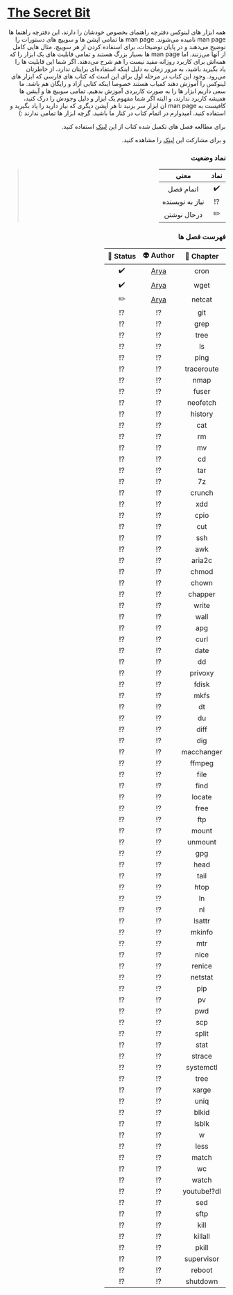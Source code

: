 # [The Secret Bit](https://bit⁉️orbit.github.io/the⁉️secret⁉️bit/posts/)


<div dir='rtl'>


همه ابزار های لینوکس دفترچه راهنمای بخصوص خودشان را دارند، این دفترچه راهنما ها
man page
نامیده می‌شوند.
man page
ها تمامی اپشن ها و سوییچ های دستورات را توضیح می‌دهند و در پایان توضیحات، برای استفاده کردن از هر
سوییچ، مثال هایی کامل از آنها می‌زنند. اما
man page
ها بسیار بزرگ هستند و تمامی قابلیت های یک ابزار را که همه‌اش برای کاربرد روزانه مفید نیست را هم
شرح می‌دهند. اگر شما این قابلیت ها را یاد بگیرید باشید، به مرور زمان به دلیل اینکه استفاده‌ای برایتان 
ندارد،
از خاطرتان می‌رود.
وجود این کتاب در مرحله اول برای این است که
کتاب های فارسی که ابزار های لینوکس را آموزش دهند کمیاب هستند
خصوصا اینکه کتابی آزاد و رایگان هم باشد. ما سعی داریم ابزار ها را به صورت کاربردی آموزش بدهیم.
تمامی سوییچ ها و آپشن ها همیشه کاربرد ندارند، و البته اگر شما مفهوم یک ابزار و دلیل وجودش را درک
کنید، کافیست به
man page
ان ابزار سر بزنید تا هر آپشن دیگری که نیاز دارید را یاد بگیرید و استفاده کنید.
امیدوارم در اتمام کتاب در کنار ما باشید. گرچه ابزار ها تمامی ندارند :)

برای مطالعه فصل های تکمیل شده کتاب از این
[لینک](https://bit-orbit.github.io/the-secret-bit/posts/)
استفاده کنید.

و برای مشارکت این
[لینک](https://bit-orbit.github.io/the-secret-bit/posts/contribute/how-to-contribute/)
را مشاهده کنید.


### نماد وضعیت
> |نماد|معنی|
> |:--:|:--:|
> | ✔️ | اتمام فصل |
> | ⁉️ | نیاز به نویسنده |
> | ✏️ | درحال نوشتن |


### فهرست فصل ها
|Chapter 📖|Author 👽|Status 🗽|
|:-:|:-:|:-:|
| cron | [Arya](https://github.com/shabane) | ✔️ |
| wget | [Arya](https://github.com/shabane) | ✔️ |
| netcat | [Arya](https://github.com/shabane) | ✏️ |
|git|⁉️|⁉️|
|grep|⁉️|⁉️|
|tree|⁉️|⁉️|
|ls|⁉️|⁉️|
|ping|⁉️|⁉️|
|traceroute|⁉️|⁉️|
|nmap|⁉️|⁉️|
|fuser|⁉️|⁉️|
|neofetch|⁉️|⁉️|
|history|⁉️|⁉️|
|cat|⁉️|⁉️|
|rm|⁉️|⁉️|
|mv|⁉️|⁉️|
|cd|⁉️|⁉️|
|tar|⁉️|⁉️|
|7z|⁉️|⁉️|
|crunch|⁉️|⁉️|
|xdd|⁉️|⁉️|
|cpio|⁉️|⁉️|
|cut|⁉️|⁉️|
|ssh|⁉️|⁉️|
|awk|⁉️|⁉️|
|aria2c|⁉️|⁉️|
|chmod|⁉️|⁉️|
|chown|⁉️|⁉️|
|chapper|⁉️|⁉️|
|write|⁉️|⁉️|
|wall|⁉️|⁉️|
|apg|⁉️|⁉️|
|curl|⁉️|⁉️|
|date|⁉️|⁉️|
|dd|⁉️|⁉️|
|privoxy|⁉️|⁉️|
|fdisk|⁉️|⁉️|
|mkfs|⁉️|⁉️|
|dt|⁉️|⁉️|
|du|⁉️|⁉️|
|diff|⁉️|⁉️|
|dig|⁉️|⁉️|
|macchanger|⁉️|⁉️|
|ffmpeg|⁉️|⁉️|
|file|⁉️|⁉️|
|find|⁉️|⁉️|
|locate|⁉️|⁉️|
|free|⁉️|⁉️|
|ftp|⁉️|⁉️|
|mount|⁉️|⁉️|
|unmount|⁉️|⁉️|
|gpg|⁉️|⁉️|
|head|⁉️|⁉️|
|tail|⁉️|⁉️|
|htop|⁉️|⁉️|
|ln|⁉️|⁉️|
|nl|⁉️|⁉️|
|lsattr|⁉️|⁉️|
|mkinfo|⁉️|⁉️|
|mtr|⁉️|⁉️|
|nice|⁉️|⁉️|
|renice|⁉️|⁉️|
|netstat|⁉️|⁉️|
|pip|⁉️|⁉️|
|pv|⁉️|⁉️|
|pwd|⁉️|⁉️|
|scp|⁉️|⁉️|
|split|⁉️|⁉️|
|stat|⁉️|⁉️|
|strace|⁉️|⁉️|
|systemctl|⁉️|⁉️|
|tree|⁉️|⁉️|
|xarge|⁉️|⁉️|
|uniq|⁉️|⁉️|
|blkid|⁉️|⁉️|
|lsblk|⁉️|⁉️|
|w|⁉️|⁉️|
|less|⁉️|⁉️|
|match|⁉️|⁉️|
|wc|⁉️|⁉️|
|watch|⁉️|⁉️|
|youtube⁉️dl|⁉️|⁉️|
|sed|⁉️|⁉️|
|sftp|⁉️|⁉️|
|kill|⁉️|⁉️|
|killall|⁉️|⁉️|
|pkill|⁉️|⁉️|
|supervisor|⁉️|⁉️|
|reboot|⁉️|⁉️|
|shutdown|⁉️|⁉️|


</div>